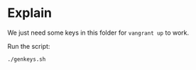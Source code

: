 # Explain

We just need some keys in this folder for `vangrant up` to work.

Run the script:

```bash
./genkeys.sh
```
